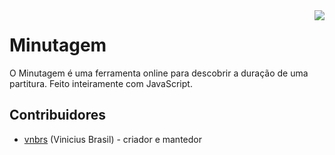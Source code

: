 <img src="http://prismaaudio.com.br/images/clients/primeira_igreja_batista.png" align="right" />

# Minutagem

O Minutagem é uma ferramenta online para descobrir a duração de uma partitura. Feito inteiramente com JavaScript.

## Contribuidores

- [vnbrs](https://github.com/vnbrs) (Vinicius Brasil) - criador e mantedor
